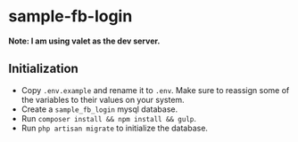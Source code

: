# sample-fb-login

**Note: I am using valet as the dev server.**

## Initialization
* Copy `.env.example` and rename it to `.env`. Make sure to reassign some of the variables to their values on your system.
* Create a `sample_fb_login` mysql database.
* Run `composer install && npm install && gulp`.
* Run `php artisan migrate` to initialize the database.
